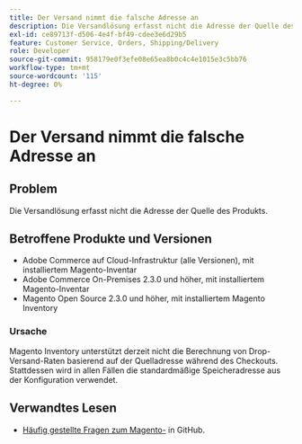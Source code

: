 ```yaml
---
title: Der Versand nimmt die falsche Adresse an
description: Die Versandlösung erfasst nicht die Adresse der Quelle des Produkts.
exl-id: ce89713f-d506-4e4f-bf49-cdee3e6d29b5
feature: Customer Service, Orders, Shipping/Delivery
role: Developer
source-git-commit: 958179e0f3efe08e65ea8b0c4c4e1015e3c5bb76
workflow-type: tm+mt
source-wordcount: '115'
ht-degree: 0%

---
```


# Der Versand nimmt die falsche Adresse an

## Problem

Die Versandlösung erfasst nicht die Adresse der Quelle des Produkts.

## Betroffene Produkte und Versionen

* Adobe Commerce auf Cloud-Infrastruktur (alle Versionen), mit installiertem Magento-Inventar
* Adobe Commerce On-Premises 2.3.0 und höher, mit installiertem Magento-Inventar
* Magento Open Source 2.3.0 und höher, mit installiertem Magento Inventory

### Ursache

Magento Inventory unterstützt derzeit nicht die Berechnung von Drop-Versand-Raten basierend auf der Quelladresse während des Checkouts. Stattdessen wird in allen Fällen die standardmäßige Speicheradresse aus der Konfiguration verwendet.

## Verwandtes Lesen

* [Häufig gestellte Fragen zum Magento-](https://github.com/magento/inventory/wiki/MSI-FAQs) in GitHub.
